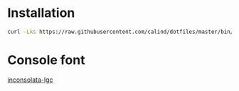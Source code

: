 # Installation

```bash
curl -Lks https://raw.githubusercontent.com/calind/dotfiles/master/bin/install-dotfiles.sh | /bin/bash
```

# Console font

[inconsolata-lgc](https://github.com/MihailJP/Inconsolata-LGC)
